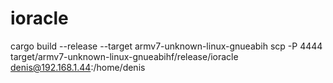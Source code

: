# ioracle
cargo build --release --target armv7-unknown-linux-gnueabih
scp -P 4444 target/armv7-unknown-linux-gnueabihf/release/ioracle denis@192.168.1.44:/home/denis
